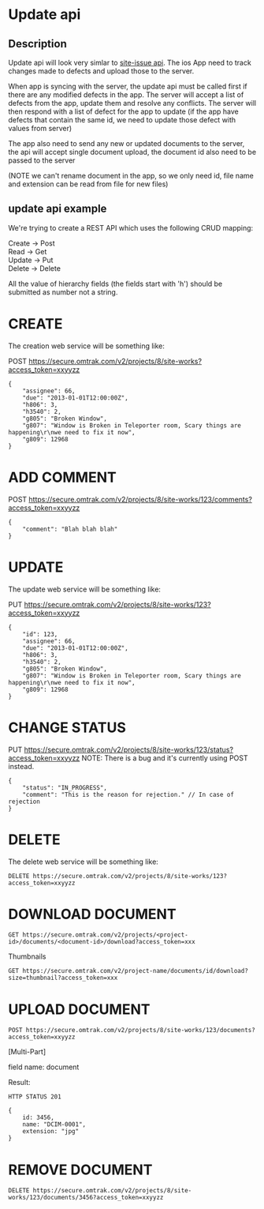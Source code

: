 Update api
==========

Description
-----------

Update api will look very simlar to [site-issue api](site-issue.md).  The ios App need to track changes made to defects and upload those to 
the server.

When app is syncing with the server, the update api must be called first if there are any modified defects in the app.  The server will
accept a list of defects from the app, update them and resolve any conflicts.  The server will then respond with a list of defect for 
the app to update (if the app have defects that contain the same id, we need to update those defect with values from server)

The app also need to send any new or updated documents to the server, the api will accept single document upload, the document id also need
to be passed to the server 

(NOTE we can't rename document in the app, so we only need id, file name and extension can be read from file for new files)

update api example 
------------------

We're trying to create a REST API which uses the following CRUD mapping:

Create -> Post  
Read -> Get  
Update -> Put  
Delete -> Delete  

All the value of hierarchy fields (the fields start with 'h') should be submitted as number not a string.

CREATE
======

The creation web service will be something like:

POST https://secure.omtrak.com/v2/projects/8/site-works?access_token=xxyyzz

    {
        "assignee": 66,
        "due": "2013-01-01T12:00:00Z",
        "h806": 3,
        "h3540": 2,
        "g805": "Broken Window",
        "g807": "Window is Broken in Teleporter room, Scary things are happening\r\nwe need to fix it now",
        "g809": 12968
    }

ADD COMMENT
===========

POST https://secure.omtrak.com/v2/projects/8/site-works/123/comments?access_token=xxyyzz

    {
        "comment": "Blah blah blah"
    }

UPDATE
======

The update web service will be something like:

PUT https://secure.omtrak.com/v2/projects/8/site-works/123?access_token=xxyyzz

    {
        "id": 123,
        "assignee": 66,
        "due": "2013-01-01T12:00:00Z",
        "h806": 3,
        "h3540": 2,
        "g805": "Broken Window",
        "g807": "Window is Broken in Teleporter room, Scary things are happening\r\nwe need to fix it now",
        "g809": 12968
    }

CHANGE STATUS
=============

PUT https://secure.omtrak.com/v2/projects/8/site-works/123/status?access_token=xxyyzz
NOTE: There is a bug and it's currently using POST instead.

    {
        "status": "IN_PROGRESS",
        "comment": "This is the reason for rejection." // In case of rejection
    }

DELETE
======

The delete web service will be something like:

    DELETE https://secure.omtrak.com/v2/projects/8/site-works/123?access_token=xxyyzz

DOWNLOAD DOCUMENT
=================

    GET https://secure.omtrak.com/v2/projects/<project-id>/documents/<document-id>/download?access_token=xxx

Thumbnails

    GET https://secure.omtrak.com/v2/project-name/documents/id/download?size=thumbnail?access_token=xxx

UPLOAD DOCUMENT
===============

    POST https://secure.omtrak.com/v2/projects/8/site-works/123/documents?access_token=xxyyzz

[Multi-Part]

field name: document

Result:

    HTTP STATUS 201

    {
        id: 3456,
        name: "DCIM-0001",
        extension: "jpg"
    }

REMOVE DOCUMENT
===============

    DELETE https://secure.omtrak.com/v2/projects/8/site-works/123/documents/3456?access_token=xxyyzz
